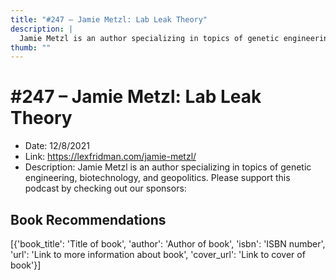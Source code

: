 ```yaml
---
title: "#247 – Jamie Metzl: Lab Leak Theory"
description: |
  Jamie Metzl is an author specializing in topics of genetic engineering, biotechnology, and geopolitics. Please support this podcast by checking out our sponsors:"
thumb: ""
---
```


# #247 – Jamie Metzl: Lab Leak Theory

  - Date: 12/8/2021
  - Link: https://lexfridman.com/jamie-metzl/
  - Description: Jamie Metzl is an author specializing in topics of genetic engineering, biotechnology, and geopolitics. Please support this podcast by checking out our sponsors:

## Book Recommendations

[{'book_title': 'Title of book', 'author': 'Author of book', 'isbn': 'ISBN number', 'url': 'Link to more information about book', 'cover_url': 'Link to cover of book'}]